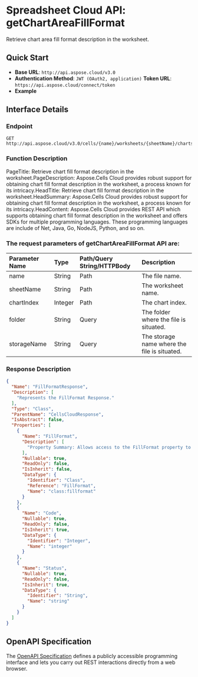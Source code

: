 # **Spreadsheet Cloud API: getChartAreaFillFormat**

Retrieve chart area fill format description in the worksheet. 


## **Quick Start**

- **Base URL**: `http://api.aspose.cloud/v3.0`
- **Authentication Method**: `JWT (OAuth2, application)`  **Token URL**: `https://api.aspose.cloud/connect/token`
- **Example** 

## **Interface Details**

### **Endpoint** 

```
GET http://api.aspose.cloud/v3.0/cells/{name}/worksheets/{sheetName}/charts/{chartIndex}/chartArea/fillFormat
```
### **Function Description**
PageTitle: Retrieve chart fill format description in the worksheet.PageDescription: Aspose.Cells Cloud provides robust support for obtaining chart fill format description in the worksheet, a process known for its intricacy.HeadTitle: Retrieve chart fill format description in the worksheet.HeadSummary: Aspose.Cells Cloud provides robust support for obtaining chart fill format description in the worksheet, a process known for its intricacy.HeadContent: Aspose.Cells Cloud provides REST API which supports obtaining chart fill format description in the worksheet and offers SDKs for multiple programming languages. These programming languages are include of Net, Java, Go, NodeJS, Python, and so on.

### The request parameters of **getChartAreaFillFormat** API are: 

| Parameter Name | Type | Path/Query String/HTTPBody | Description | 
| :- | :- | :- |:- | 
|name|String|Path|The file name.|
|sheetName|String|Path|The worksheet name.|
|chartIndex|Integer|Path|The chart index.|
|folder|String|Query|The folder where the file is situated.|
|storageName|String|Query|The storage name where the file is situated.|

### **Response Description**
```json
{
  "Name": "FillFormatResponse",
  "Description": [
    "Represents the FillFormat Response."
  ],
  "Type": "Class",
  "ParentName": "CellsCloudResponse",
  "IsAbstract": false,
  "Properties": [
    {
      "Name": "FillFormat",
      "Description": [
        "Property Summary: Allows access to the FillFormat property to get or set fill formatting properties for an object."
      ],
      "Nullable": true,
      "ReadOnly": false,
      "IsInherit": false,
      "DataType": {
        "Identifier": "Class",
        "Reference": "FillFormat",
        "Name": "class:fillformat"
      }
    },
    {
      "Name": "Code",
      "Nullable": true,
      "ReadOnly": false,
      "IsInherit": true,
      "DataType": {
        "Identifier": "Integer",
        "Name": "integer"
      }
    },
    {
      "Name": "Status",
      "Nullable": true,
      "ReadOnly": false,
      "IsInherit": true,
      "DataType": {
        "Identifier": "String",
        "Name": "string"
      }
    }
  ]
}
```


## OpenAPI Specification

The [OpenAPI Specification](https://reference.aspose.cloud/cells/#/ChartAreaController/GetChartAreaFillFormat) defines a publicly accessible programming interface and lets you carry out REST interactions directly from a web browser.

